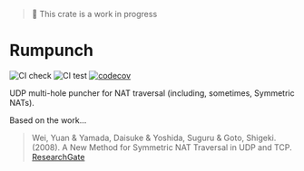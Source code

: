 > :construction: This crate is a work in progress

# Rumpunch

![CI check](https://github.com/neil2468/rumpunch/actions/workflows/check.yml/badge.svg)
![CI test](https://github.com/neil2468/rumpunch/actions/workflows/test.yml/badge.svg)
[![codecov](https://codecov.io/gh/neil2468/rumpunch/branch/main/graph/badge.svg?token=10ZIBJHJPH)](https://codecov.io/gh/neil2468/rumpunch)

UDP multi-hole puncher for NAT traversal (including, sometimes, Symmetric NATs). 

Based on the work...

> Wei, Yuan & Yamada, Daisuke & Yoshida, Suguru & Goto, Shigeki. (2008). A New Method for Symmetric NAT Traversal in UDP and TCP. [ResearchGate](https://www.researchgate.net/publication/228411948_A_New_Method_for_Symmetric_NAT_Traversal_in_UDP_and_TCP)

